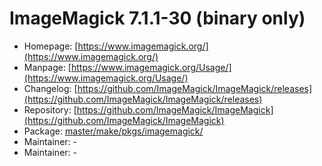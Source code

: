 # ImageMagick 7.1.1-30 (binary only)
 - Homepage: [https://www.imagemagick.org/](https://www.imagemagick.org/)
 - Manpage: [https://www.imagemagick.org/Usage/](https://www.imagemagick.org/Usage/)
 - Changelog: [https://github.com/ImageMagick/ImageMagick/releases](https://github.com/ImageMagick/ImageMagick/releases)
 - Repository: [https://github.com/ImageMagick/ImageMagick](https://github.com/ImageMagick/ImageMagick)
 - Package: [master/make/pkgs/imagemagick/](https://github.com/Freetz-NG/freetz-ng/tree/master/make/pkgs/imagemagick/)
 - Maintainer: -
 - Maintainer: -

